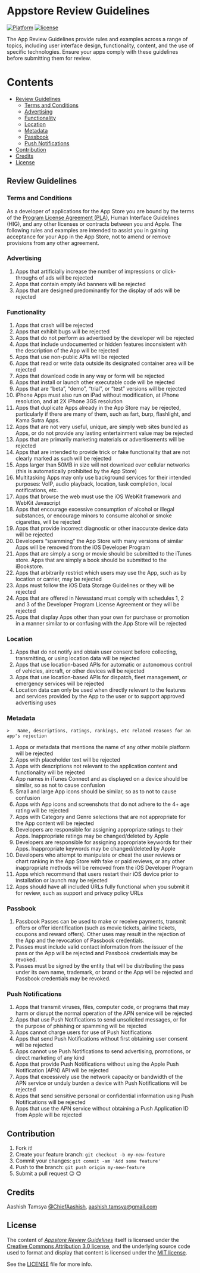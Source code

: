 # Appstore Review Guidelines

<!---
Created by Aashish Tamsya on 01/09/16.
Copyright © 2016 Aashish Tamsya. All rights reserved.
-->

[![Platform](https://img.shields.io/badge/platform-ios%2C%20macOS%2C%20watchOS%2C%20tvOS-lightgrey.svg)](https://github.com/aashishtamsya/)
[![license](https://img.shields.io/github/license/mashape/apistatus.svg?maxAge=2592000)](/LICENSE.md)

The App Review Guidelines provide rules and examples across a range of topics, including user interface design, functionality, content, and the use of specific technologies. Ensure your apps comply with these guidelines before submitting them for review.

# Contents

-	[Review Guidelines](#review-guidelines)
	-	[Terms and Conditions](#terms-and-conditions)
	-	[Advertising](#advertising)
	-	[Functionality](#functionality)	
	-	[Location](#location)
	-	[Metadata](#metadata)
	-	[Passbook](#passbook)
	-	[Push Notifications](#push-notifications)
-	[Contribution](#contribution)
-	[Credits](#credits)
-	[License](#license)

## Review Guidelines

### Terms and Conditions

As a developer of applications for the App Store you are bound by the terms of the [Program License Agreement (PLA)](https://developer.apple.com/), Human Interface Guidelines (HIG), and any other licenses or contracts between you and Apple. The following rules and examples are intended to assist you in gaining acceptance for your App in the App Store, not to amend or remove provisions from any other agreement.

### Advertising

1.	Apps that artificially increase the number of impressions or click-throughs of ads will be rejected
2.	Apps that contain empty iAd banners will be rejected
3.	Apps that are designed predominantly for the display of ads will be rejected

### Functionality

1.	Apps that crash will be rejected
2.	Apps that exhibit bugs will be rejected
3.	Apps that do not perform as advertised by the developer will be rejected
4.	Apps that include undocumented or hidden features inconsistent with the description of the App will be rejected
5.	Apps that use non-public APIs will be rejected
6.	Apps that read or write data outside its designated container area will be rejected
7.	Apps that download code in any way or form will be rejected
8.	Apps that install or launch other executable code will be rejected
9.	Apps that are “beta”, “demo”, “trial”, or “test” versions will be rejected
10.	iPhone Apps must also run on iPad without modification, at iPhone resolution, and at 2X iPhone 3GS resolution
11.	Apps that duplicate Apps already in the App Store may be rejected, particularly if there are many of them, such as fart, burp, flashlight, and Kama Sutra Apps.
12.	Apps that are not very useful, unique, are simply web sites bundled as Apps, or do not provide any lasting entertainment value may be rejected
13.	Apps that are primarily marketing materials or advertisements will be rejected
14.	Apps that are intended to provide trick or fake functionality that are not clearly marked as such will be rejected
15.	Apps larger than 50MB in size will not download over cellular networks (this is automatically prohibited by the App Store)
16.	Multitasking Apps may only use background services for their intended purposes: VoIP, audio playback, location, task completion, local notifications, etc.
17.	Apps that browse the web must use the iOS WebKit framework and WebKit Javascript
18.	Apps that encourage excessive consumption of alcohol or illegal substances, or encourage minors to consume alcohol or smoke cigarettes, will be rejected
19.	Apps that provide incorrect diagnostic or other inaccurate device data will be rejected
20.	Developers “spamming” the App Store with many versions of similar Apps will be removed from the iOS Developer Program
21.	Apps that are simply a song or movie should be submitted to the iTunes store. Apps that are simply a book should be submitted to the iBookstore.
22.	Apps that arbitrarily restrict which users may use the App, such as by location or carrier, may be rejected
23.	Apps must follow the iOS Data Storage Guidelines or they will be rejected
24.	Apps that are offered in Newsstand must comply with schedules 1, 2 and 3 of the Developer Program License Agreement or they will be rejected
25.	Apps that display Apps other than your own for purchase or promotion in a manner similar to or confusing with the App Store will be rejected

### Location

1.	Apps that do not notify and obtain user consent before collecting, transmitting, or using location data will be rejected
2.	Apps that use location-based APIs for automatic or autonomous control of vehicles, aircraft, or other devices will be rejected
3.	Apps that use location-based APIs for dispatch, fleet management, or emergency services will be rejected
4.	Location data can only be used when directly relevant to the features and services provided by the App to the user or to support approved advertising uses

### Metadata 
	>	Name, descriptions, ratings, rankings, etc related reasons for an app's rejection

1.	Apps or metadata that mentions the name of any other mobile platform will be rejected
2.	Apps with placeholder text will be rejected
3.	Apps with descriptions not relevant to the application content and functionality will be rejected
4.	App names in iTunes Connect and as displayed on a device should be similar, so as not to cause confusion
5.	Small and large App icons should be similar, so as to not to cause confusion
6.	Apps with App icons and screenshots that do not adhere to the 4+ age rating will be rejected
7.	Apps with Category and Genre selections that are not appropriate for the App content will be rejected
8.	Developers are responsible for assigning appropriate ratings to their Apps. Inappropriate ratings may be changed/deleted by Apple
9.	Developers are responsible for assigning appropriate keywords for their Apps. Inappropriate keywords may be changed/deleted by Apple
10.	Developers who attempt to manipulate or cheat the user reviews or chart ranking in the App Store with fake or paid reviews, or any other inappropriate methods will be removed from the iOS Developer Program
11.	Apps which recommend that users restart their iOS device prior to installation or launch may be rejected
12.	Apps should have all included URLs fully functional when you submit it for review, such as support and privacy policy URLs

### Passbook

1.	Passbook Passes can be used to make or receive payments, transmit offers or offer identification (such as movie tickets, airline tickets, coupons and reward offers). Other uses may result in the rejection of the App and the revocation of Passbook credentials.
2.	Passes must include valid contact information from the issuer of the pass or the App will be rejected and Passbook credentials may be revoked.
3.	Passes must be signed by the entity that will be distributing the pass under its own name, trademark, or brand or the App will be rejected and Passbook credentials may be revoked.

### Push Notifications

1.	Apps that transmit viruses, files, computer code, or programs that may harm or disrupt the normal operation of the APN service will be rejected
2.	Apps that use Push Notifications to send unsolicited messages, or for the purpose of phishing or spamming will be rejected
3.	Apps cannot charge users for use of Push Notifications
4.	Apps that send Push Notifications without first obtaining user consent will be rejected
5.	Apps cannot use Push Notifications to send advertising, promotions, or direct marketing of any kind
6.	Apps that provide Push Notifications without using the Apple Push Notification (APN) API will be rejected
7.	Apps that excessively use the network capacity or bandwidth of the APN service or unduly burden a device with Push Notifications will be rejected
8.	Apps that send sensitive personal or confidential information using Push Notifications will be rejected
9.	Apps that use the APN service without obtaining a Push Application ID from Apple will be rejected

<!---
Created by Aashish Tamsya on 01/09/16.
Copyright © 2016 Aashish Tamsya. All rights reserved.
-->




## Contribution

1. Fork it!
2. Create your feature branch: `git checkout -b my-new-feature`
3. Commit your changes: `git commit -am 'Add some feature'`
4. Push to the branch: `git push origin my-new-feature`
5. Submit a pull request 😉 😊


## Credits

Aashish Tamsya [@ChiefAashish](https://www.twitter.com/chiefaashish),
aashish.tamsya@gmail.com

## License

The content of [*Appstore Review Guidelines*](https://github.com/aashishtamsya/Appstore-Review-Guidelines) itself is licensed under the [Creative Commons Attribution 3.0 license](https://creativecommons.org/licenses/by/3.0/us/deed.en_US), and the underlying source code used to format and display that content is licensed under the [MIT license](https://opensource.org/licenses/mit-license.php).

See the [LICENSE](LICENSE.md) file for more info.